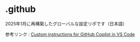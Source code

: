 # .github
2025年1月に再構築したグローバルな設定リポです（日本語）

参考リンク
:   [Custom instructions for GitHub Copilot in VS Code](https://code.visualstudio.com/docs/copilot/copilot-customization)
